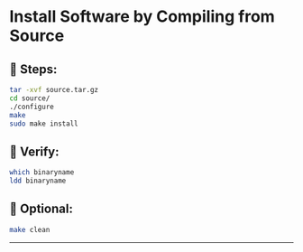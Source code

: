 # Install Software by Compiling from Source

## 🔧 Steps:
```bash
tar -xvf source.tar.gz
cd source/
./configure
make
sudo make install
```

## 🧪 Verify:
```bash
which binaryname
ldd binaryname
```

## 🧹 Optional:
```bash
make clean
```


---

